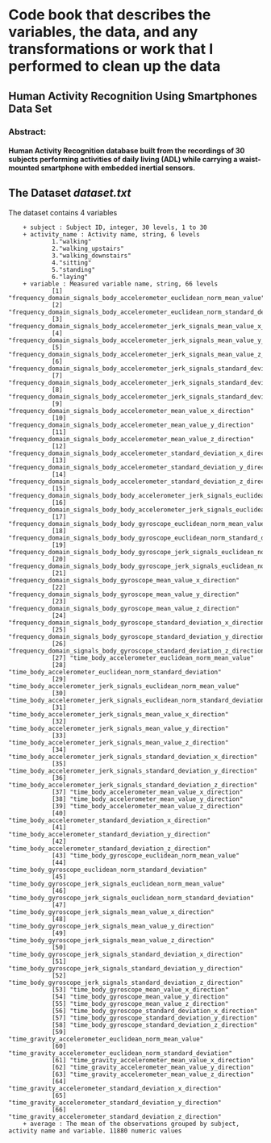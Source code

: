 # Code book that describes the variables, the data, and any transformations or work that I performed to clean up the data

## Human Activity Recognition Using Smartphones Data Set

### Abstract: 
#### Human Activity Recognition database built from the recordings of 30 subjects performing activities of daily living (ADL) while carrying a waist-mounted smartphone with embedded inertial sensors.


## The Dataset *dataset.txt*

The dataset contains 4 variables

        + subject : Subject ID, integer, 30 levels, 1 to 30
        + activity_name : Activity name, string, 6 levels
                1."walking"
                2."walking_upstairs"
                3."walking_downstairs"
                4."sitting"           
                5."standing"
                6."laying" 
        + variable : Measured variable name, string, 66 levels
                [1] "frequency_domain_signals_body_accelerometer_euclidean_norm_mean_value"                          
                [2] "frequency_domain_signals_body_accelerometer_euclidean_norm_standard_deviation"                  
                [3] "frequency_domain_signals_body_accelerometer_jerk_signals_mean_value_x_direction"                
                [4] "frequency_domain_signals_body_accelerometer_jerk_signals_mean_value_y_direction"                
                [5] "frequency_domain_signals_body_accelerometer_jerk_signals_mean_value_z_direction"                
                [6] "frequency_domain_signals_body_accelerometer_jerk_signals_standard_deviation_x_direction"        
                [7] "frequency_domain_signals_body_accelerometer_jerk_signals_standard_deviation_y_direction"        
                [8] "frequency_domain_signals_body_accelerometer_jerk_signals_standard_deviation_z_direction"        
                [9] "frequency_domain_signals_body_accelerometer_mean_value_x_direction"                             
                [10] "frequency_domain_signals_body_accelerometer_mean_value_y_direction"                             
                [11] "frequency_domain_signals_body_accelerometer_mean_value_z_direction"                             
                [12] "frequency_domain_signals_body_accelerometer_standard_deviation_x_direction"                     
                [13] "frequency_domain_signals_body_accelerometer_standard_deviation_y_direction"                     
                [14] "frequency_domain_signals_body_accelerometer_standard_deviation_z_direction"                     
                [15] "frequency_domain_signals_body_body_accelerometer_jerk_signals_euclidean_norm_mean_value"        
                [16] "frequency_domain_signals_body_body_accelerometer_jerk_signals_euclidean_norm_standard_deviation"
                [17] "frequency_domain_signals_body_body_gyroscope_euclidean_norm_mean_value"                         
                [18] "frequency_domain_signals_body_body_gyroscope_euclidean_norm_standard_deviation"                 
                [19] "frequency_domain_signals_body_body_gyroscope_jerk_signals_euclidean_norm_mean_value"            
                [20] "frequency_domain_signals_body_body_gyroscope_jerk_signals_euclidean_norm_standard_deviation"    
                [21] "frequency_domain_signals_body_gyroscope_mean_value_x_direction"                                 
                [22] "frequency_domain_signals_body_gyroscope_mean_value_y_direction"                                 
                [23] "frequency_domain_signals_body_gyroscope_mean_value_z_direction"                                 
                [24] "frequency_domain_signals_body_gyroscope_standard_deviation_x_direction"                         
                [25] "frequency_domain_signals_body_gyroscope_standard_deviation_y_direction"                         
                [26] "frequency_domain_signals_body_gyroscope_standard_deviation_z_direction"                         
                [27] "time_body_accelerometer_euclidean_norm_mean_value"                                              
                [28] "time_body_accelerometer_euclidean_norm_standard_deviation"                                      
                [29] "time_body_accelerometer_jerk_signals_euclidean_norm_mean_value"                                 
                [30] "time_body_accelerometer_jerk_signals_euclidean_norm_standard_deviation"                         
                [31] "time_body_accelerometer_jerk_signals_mean_value_x_direction"                                    
                [32] "time_body_accelerometer_jerk_signals_mean_value_y_direction"                                    
                [33] "time_body_accelerometer_jerk_signals_mean_value_z_direction"                                    
                [34] "time_body_accelerometer_jerk_signals_standard_deviation_x_direction"                            
                [35] "time_body_accelerometer_jerk_signals_standard_deviation_y_direction"                            
                [36] "time_body_accelerometer_jerk_signals_standard_deviation_z_direction"                            
                [37] "time_body_accelerometer_mean_value_x_direction"                                                 
                [38] "time_body_accelerometer_mean_value_y_direction"                                                 
                [39] "time_body_accelerometer_mean_value_z_direction"                                                 
                [40] "time_body_accelerometer_standard_deviation_x_direction"                                         
                [41] "time_body_accelerometer_standard_deviation_y_direction"                                         
                [42] "time_body_accelerometer_standard_deviation_z_direction"                                         
                [43] "time_body_gyroscope_euclidean_norm_mean_value"                                                  
                [44] "time_body_gyroscope_euclidean_norm_standard_deviation"                                          
                [45] "time_body_gyroscope_jerk_signals_euclidean_norm_mean_value"                                     
                [46] "time_body_gyroscope_jerk_signals_euclidean_norm_standard_deviation"                             
                [47] "time_body_gyroscope_jerk_signals_mean_value_x_direction"                                        
                [48] "time_body_gyroscope_jerk_signals_mean_value_y_direction"                                        
                [49] "time_body_gyroscope_jerk_signals_mean_value_z_direction"                                        
                [50] "time_body_gyroscope_jerk_signals_standard_deviation_x_direction"                                
                [51] "time_body_gyroscope_jerk_signals_standard_deviation_y_direction"                                
                [52] "time_body_gyroscope_jerk_signals_standard_deviation_z_direction"                                
                [53] "time_body_gyroscope_mean_value_x_direction"                                                     
                [54] "time_body_gyroscope_mean_value_y_direction"                                                     
                [55] "time_body_gyroscope_mean_value_z_direction"                                                     
                [56] "time_body_gyroscope_standard_deviation_x_direction"                                             
                [57] "time_body_gyroscope_standard_deviation_y_direction"                                             
                [58] "time_body_gyroscope_standard_deviation_z_direction"                                             
                [59] "time_gravity_accelerometer_euclidean_norm_mean_value"                                           
                [60] "time_gravity_accelerometer_euclidean_norm_standard_deviation"                                   
                [61] "time_gravity_accelerometer_mean_value_x_direction"                                              
                [62] "time_gravity_accelerometer_mean_value_y_direction"                                              
                [63] "time_gravity_accelerometer_mean_value_z_direction"                                              
                [64] "time_gravity_accelerometer_standard_deviation_x_direction"                                      
                [65] "time_gravity_accelerometer_standard_deviation_y_direction"                                      
                [66] "time_gravity_accelerometer_standard_deviation_z_direction"
        + average : The mean of the observations grouped by subject, activity name and variable. 11880 numeric values